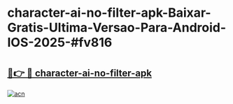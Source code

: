 # character-ai-no-filter-apk-Baixar-Gratis-Ultima-Versao-Para-Android-IOS-2025-#fv816

# <h2><a href="https://ainizakaria.my?title=character-ai-no-filter-apk&ref=24M">🔗👉 🔴 character-ai-no-filter-apk</a></h2>

[![acn](https://github.com/user-attachments/assets/0f9c940e-d8b0-45ae-aac7-cd30a18b3e1c)](https://ainizakaria.my?title=character-ai-no-filter-apk&ref=24M)

